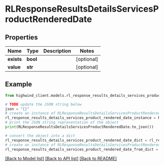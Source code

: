 # RLResponseResultsDetailsServicesProductRenderedDate


## Properties

Name | Type | Description | Notes
------------ | ------------- | ------------- | -------------
**exists** | **bool** |  | [optional] 
**value** | **str** |  | [optional] 

## Example

```python
from highwind_client.models.rl_response_results_details_services_product_rendered_date import RLResponseResultsDetailsServicesProductRenderedDate

# TODO update the JSON string below
json = "{}"
# create an instance of RLResponseResultsDetailsServicesProductRenderedDate from a JSON string
rl_response_results_details_services_product_rendered_date_instance = RLResponseResultsDetailsServicesProductRenderedDate.from_json(json)
# print the JSON string representation of the object
print(RLResponseResultsDetailsServicesProductRenderedDate.to_json())

# convert the object into a dict
rl_response_results_details_services_product_rendered_date_dict = rl_response_results_details_services_product_rendered_date_instance.to_dict()
# create an instance of RLResponseResultsDetailsServicesProductRenderedDate from a dict
rl_response_results_details_services_product_rendered_date_from_dict = RLResponseResultsDetailsServicesProductRenderedDate.from_dict(rl_response_results_details_services_product_rendered_date_dict)
```
[[Back to Model list]](../README.md#documentation-for-models) [[Back to API list]](../README.md#documentation-for-api-endpoints) [[Back to README]](../README.md)



